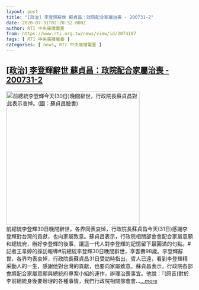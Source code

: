 ```yaml
---
layout: post
title: "[政治] 李登輝辭世 蘇貞昌：政院配合家屬治喪 - 200731-2"
date: 2020-07-31T02:20:52.000Z
author: RTI 中央廣播電臺
from: https://www.rti.org.tw/news/view/id/2074187
tags: [ RTI 中央廣播電臺 ]
categories: [ news, RTI 中央廣播電臺 ]
---
```

<!--1596162052000-->
[[政治] 李登輝辭世 蘇貞昌：政院配合家屬治喪 - 200731-2](https://www.rti.org.tw/news/view/id/2074187)
------

<div>
<img src="https://static.rti.org.tw/assets/thumbnails/2020/07/30/7188527e6fac2e0e8153e6cc3bb9737c.jpg" width="360" alt="前總統李登輝今天(30日)晚間辭世，行政院長蘇貞昌對此表示哀悼。(圖：蘇貞昌臉書)" title="前總統李登輝今天(30日)晚間辭世，行政院長蘇貞昌對此表示哀悼。(圖：蘇貞昌臉書)"><br>前總統李登輝30日晚間辭世，各界同表哀悼，行政院長蘇貞昌今天(31日)感謝李登輝對台灣的貢獻，也向家屬致意。蘇貞昌表示，行政院相關部會會配合家屬意願和總統府，辦好李登輝的後事，讓這一代人對李登輝的記憶留下最圓滿的句點。#記者王韋婷的採訪報導#前總統李登輝30日晚間辭世，享耆壽98歲。李登輝辭世，各界均表哀悼，行政院長蘇貞昌31日受訪時指出，哲人已遠，看到李登輝精采動人的一生，感謝他對台灣的貢獻，也要向家屬致意。蘇貞昌表示，行政院各部會將配合家屬意願與總統府專案小組的運作，辦理治喪事宜。他說：『(原音)對於李前總統身後要辦理的各種事情，我們行政院相關部會會...<a target="_blank" href="https://www.rti.org.tw/news/view/id/2074187">...more</a>
</div>
